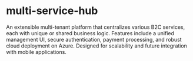 # multi-service-hub
An extensible multi-tenant platform that centralizes various B2C services, each with unique or shared business logic. Features include a unified management UI, secure authentication, payment processing, and robust cloud deployment on Azure. Designed for scalability and future integration with mobile applications.
